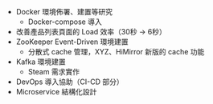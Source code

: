 - Docker 環境佈署、建置等研究
  - Docker-compose 導入
- 改善產品列表頁面的 Load 效率（30秒 -> 6秒）
- ZooKeeper Event-Driven 環境建置
  - 分散式 cache 管理，XYZ、HiMirror 新版的 cache 功能
- Kafka 環境建置
  - Steam 需求實作
- DevOps 導入協助（CI-CD 部分）
- Microservice 結構化設計
